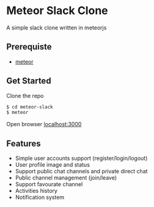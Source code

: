 Meteor Slack Clone
==================

A simple slack clone written in meteorjs

## Prerequiste

+ [meteor](https://www.meteor.com/install)

## Get Started

Clone the repo

```bash
$ cd meteor-slack
$ meteor
```

Open browser [localhost:3000](http://localhost:3000)

## Features

+ Simple user accounts support (register/login/logout)
+ User profile image and status
+ Support public chat channels and private direct chat
+ Public channel management (join/leave)
+ Support favourate channel
+ Activities history
+ Notification system
